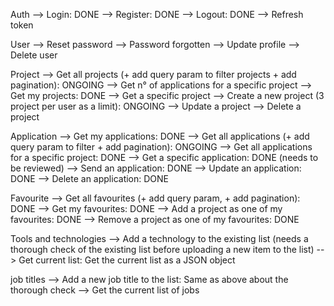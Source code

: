 Auth
--> Login: DONE
--> Register: DONE
--> Logout: DONE
--> Refresh token

User
--> Reset password
--> Password forgotten
--> Update profile
--> Delete user

Project
--> Get all projects (+ add query param to filter projects + add pagination): ONGOING
--> Get n° of applications for a specific project
--> Get my projects: DONE
--> Get a specific project
--> Create a new project (3 project per user as a limit): ONGOING
--> Update a project
--> Delete a project

Application
--> Get my applications: DONE
--> Get all applications (+ add query param to filter + add pagination): ONGOING
--> Get all applications for a specific project: DONE
--> Get a specific application: DONE (needs to be reviewed)
--> Send an application: DONE
--> Update an application: DONE
--> Delete an application: DONE

Favourite
--> Get all favourites (+ add query param, + add pagination): DONE
--> Get my favourites: DONE
--> Add a project as one of my favourites: DONE
--> Remove a project as one of my favourites: DONE

Tools and technologies
--> Add a technology to the existing list (needs a thorough check of the existing list
before uploading a new item to the list)
--> Get current list: Get the current list as a JSON object

job titles
--> Add a new job title to the list: Same as above about the thorough check
--> Get the current list of jobs
